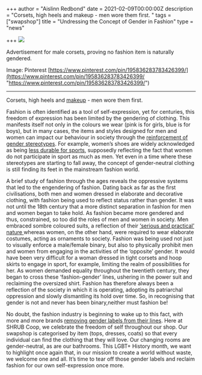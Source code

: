 +++
author = "Aislinn Redbond"
date = 2021-02-09T00:00:00Z
description = "Corsets, high heels and makeup - men wore them first. "
tags = ["swapshop"]
title = "Undressing the Concept of Gender in Fashion"
type = "news"

+++
![](https://res.cloudinary.com/shrub-co-op/image/upload/v1612876756/shrubcoop.org/media/mens_corsets_we2ryb.jpg)

Advertisement for male corsets, proving no fashion item is naturally gendered.

Image: Pinterest [https://www.pinterest.com/pin/195836283783426399/](https://www.pinterest.com/pin/195836283783426399/ "https://www.pinterest.com/pin/195836283783426399/")

***

Corsets, high heels and [makeup](https://www.byrdie.com/history-makeup-gender) - men wore them first.

Fashion is often identified as a tool of self-expression, yet for centuries, this freedom of expression has been limited by the gendering of clothing. This manifests itself not only in the colours we wear (pink is for girls, blue is for boys), but in many cases, the items and styles designed for men and women can impact our behaviour in society through the [reinforcement of gender stereotypes](https://www.huffpost.com/entry/gendering-childrens-clothing-is-hurting-our-future_b_5a25e1b2e4b0f0c7768d4385). For example, women’s shoes are widely acknowledged as being [less durable for sports](https://www.theguardian.com/commentisfree/2017/sep/11/school-shoes-girls-boys-hobbling-life-chances-flimsy-sturdy-sexism-gender), supposedly reflecting the fact that women do not participate in sport as much as men. Yet even in a time where these stereotypes are starting to fall away, the concept of gender-neutral clothing is still finding its feet in the mainstream fashion world.

A brief study of fashion through the ages reveals the oppressive systems that led to the engendering of fashion. Dating back as far as the first civilisations, both men and women dressed in elaborate and decorative clothing, with fashion being used to reflect status rather than gender. It was not until the 18th century that a more distinct separation in fashion for men and women began to take hold. As fashion became more gendered and thus, constrained, so too did the roles of men and women in society. Men embraced sombre coloured suits, a reflection of their [‘serious and practical’ nature ](https://qz.com/381790/sex-and-gender-arent-perfectly-binary-why-should-clothes-be/)whereas women, on the other hand, were required to wear elaborate costumes, acting as ornaments to society. Fashion was being used not just to visually enforce a male/female binary, but also to physically prohibit men and women from engaging in the activities of the ‘opposite’ gender. It would have been very difficult for a woman dressed in tight corsets and hoop skirts to engage in sport, for example, limiting the realm of possibilities for her. As women demanded equality throughout the twentieth century, they began to cross these ‘fashion-gender’ lines, ushering in the power suit and reclaiming the oversized shirt. Fashion has therefore always been a reflection of the society in which it is operating, adopting its patriarchal oppression and slowly dismantling its hold over time. So, in recognising that gender is not and never has been binary,neither must fashion be!

No doubt, the fashion industry is beginning to wake up to this fact, with more and more brands [removing gender labels from their lines](https://fashionjournal.com.au/fashion/nagnata-athleisure-gender-neutral/). Here at SHRUB Coop, we celebrate the freedom of self throughout our shop. Our swapshop is categorised by item (tops, dresses, coats) so that every individual can find the clothing that they will love. Our changing rooms are gender-neutral, as are our bathrooms. This LGBT+ History month, we want to highlight once again that, in our mission to create a world without waste, we welcome one and all. It’s time to tear off those gender labels and reclaim fashion for our own self-expression once more.